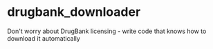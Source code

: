 # drugbank_downloader
Don't worry about DrugBank licensing - write code that knows how to download it automatically

